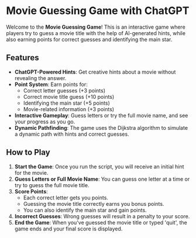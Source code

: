 # Movie Guessing Game with ChatGPT

Welcome to the **Movie Guessing Game**! This is an interactive game where players try to guess a movie title with the help of AI-generated hints, while also earning points for correct guesses and identifying the main star.

## Features

- **ChatGPT-Powered Hints**: Get creative hints about a movie without revealing the answer.
- **Point System**: Earn points for:
  - Correct letter guesses (+3 points)
  - Correct movie title guess (+10 points)
  - Identifying the main star (+5 points)
  - Movie-related information (+3 points)
- **Interactive Gameplay**: Guess letters or try the full movie name, and see your progress as you go.
- **Dynamic Pathfinding**: The game uses the Dijkstra algorithm to simulate a dynamic path with hints and correct guesses.

## How to Play

1. **Start the Game**: Once you run the script, you will receive an initial hint for the movie.
2. **Guess Letters or Full Movie Name**: You can guess one letter at a time or try to guess the full movie title.
3. **Score Points**:
   - Each correct letter gets you points.
   - Guessing the movie title correctly earns you bonus points.
   - You can also identify the main star and gain points.
4. **Incorrect Guesses**: Wrong guesses will result in a penalty to your score.
5. **End the Game**: When you've guessed the movie title or typed 'quit', the game ends and your final score is displayed.

